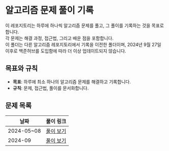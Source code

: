 # 알고리즘 문제 풀이 기록

이 레포지토리는 하루에 하나씩 알고리즘 문제를 풀고, 그 풀이를 기록하는 것을 목표로 합니다.
<br/> 각 문제는 해결 과정, 접근법, 그리고 배운 점을 포함합니다.
<br/> 이 폴더는 다른 알고리즘 레포지토리에서 기록을 이전한 폴더이며, 2024년 9월 27일 이후로 백준허브를 도입함에 따라 더 이상 업데이트되지 않습니다.

## 목표와 규칙

- **목표**: 하루에 최소 하나의 알고리즘 문제를 해결하고 기록합니다.
- **규칙**: 문제, 접근법, 풀이를 문서화합니다.

## 문제 목록

| 날짜       | 풀이 링크                        |
| ---------- | -------------------------------- |
| 2024-05~08 | [풀이 보기](./2024/05~08)        |
| 2024-09    | [풀이 보기](./2024/09/README.md) |
